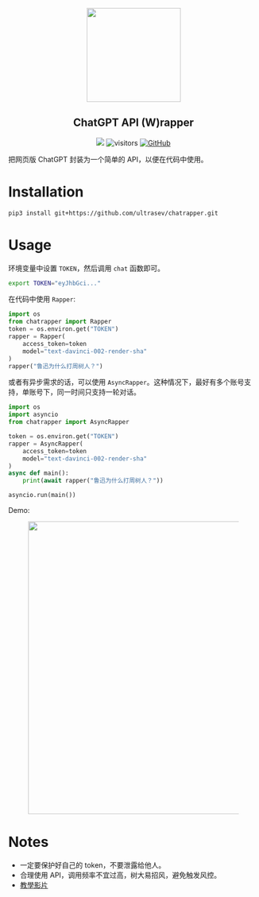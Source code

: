 
<div align="center">
 <figure style="text-align: align;">
     <img src="https://s3.bmp.ovh/imgs/2024/03/15/2aa0a21860f0ded7.png" width=189pt>
 </figure>
<h2>ChatGPT API (W)rapper</h2>

<a href='https://follow-your-click.github.io/'><img src='https://img.shields.io/badge/Project-Page-Green'></a> ![visitors](https://visitor-badge.laobi.icu/badge?page_id=ultrasev.chatrapper&left_color=green&right_color=red)  [![GitHub](https://img.shields.io/github/stars/ultrasev/chatrapper?style=social)](https://github.com/ultrasev/chatrapper)
</div>

把网页版 ChatGPT 封装为一个简单的 API，以便在代码中使用。

# Installation
```bash
pip3 install git+https://github.com/ultrasev/chatrapper.git
```

# Usage
环境变量中设置 `TOKEN`，然后调用 `chat` 函数即可。
```bash
export TOKEN="eyJhbGci..."
```

在代码中使用 `Rapper`:
```python
import os
from chatrapper import Rapper
token = os.environ.get("TOKEN")
rapper = Rapper(
    access_token=token
    model="text-davinci-002-render-sha"
)
rapper("鲁迅为什么打周树人？")
```

或者有异步需求的话，可以使用 `AsyncRapper`。这种情况下，最好有多个账号支持，单账号下，同一时间只支持一轮对话。

```python
import os
import asyncio
from chatrapper import AsyncRapper

token = os.environ.get("TOKEN")
rapper = AsyncRapper(
    access_token=token
    model="text-davinci-002-render-sha"
)
async def main():
    print(await rapper("鲁迅为什么打周树人？"))

asyncio.run(main())
```

Demo:

<figure style="text-align: left;">
    <img src="https://s3.bmp.ovh/imgs/2024/03/15/25ea45935e95e00e.gif" width=589pt>
</figure>


# Notes
- 一定要保护好自己的 token，不要泄露给他人。
- 合理使用 API，调用频率不宜过高，树大易招风，避免触发风控。
- [教學影片](https://www.youtube.com/watch?v=jUy7Y9YA9Y4&ab_channel=%E7%90%86%E6%83%B3%E6%8B%96)
